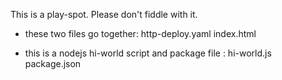 This is a play-spot. Please don't fiddle with it.

* these two files go together:  http-deploy.yaml  index.html

* this is a nodejs hi-world script and package file :  hi-world.js     package.json
